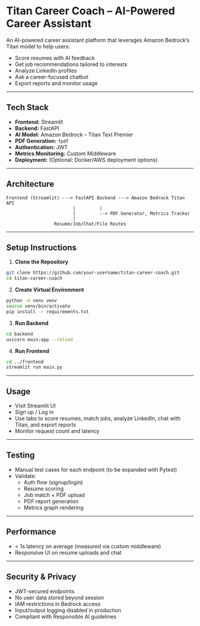 #  Titan Career Coach – AI-Powered Career Assistant

An AI-powered career assistant platform that leverages Amazon Bedrock’s Titan model to help users:
- Score resumes with AI feedback
- Get job recommendations tailored to interests
- Analyze LinkedIn profiles
- Ask a career-focused chatbot
- Export reports and monitor usage

---

##  Tech Stack

- **Frontend:** Streamlit
- **Backend:** FastAPI
- **AI Model:** Amazon Bedrock – Titan Text Premier
- **PDF Generation:** `fpdf`
- **Authentication:** JWT
- **Metrics Monitoring:** Custom Middleware
- **Deployment:** (Optional: Docker/AWS deployment options)

---

##  Architecture

```
Frontend (Streamlit) ---> FastAPI Backend ---> Amazon Bedrock Titan API
                         |         |
                         |         --> PDF Generator, Metrics Tracker
                         |
                  Resume/Job/Chat/File Routes
```

---

## Setup Instructions

1. **Clone the Repository**
```bash
git clone https://github.com/your-username/titan-career-coach.git
cd titan-career-coach
```

2. **Create Virtual Environment**
```bash
python -m venv venv
source venv/bin/activate
pip install -r requirements.txt
```

3. **Run Backend**
```bash
cd backend
uvicorn main:app --reload
```

4. **Run Frontend**
```bash
cd ../frontend
streamlit run main.py
```

---

##  Usage

- Visit Streamlit UI
- Sign up / Log in
- Use tabs to score resumes, match jobs, analyze LinkedIn, chat with Titan, and export reports
- Monitor request count and latency

---

##  Testing

- Manual test cases for each endpoint (to be expanded with Pytest)
- Validate:
  - Auth flow (signup/login)
  - Resume scoring
  - Job match + PDF upload
  - PDF report generation
  - Metrics graph rendering

---

##  Performance

- < 1s latency on average (measured via custom middleware)
- Responsive UI on resume uploads and chat

---

##  Security & Privacy

- JWT-secured endpoints
- No user data stored beyond session
- IAM restrictions in Bedrock access
- Input/output logging disabled in production
- Compliant with Responsible AI guidelines


